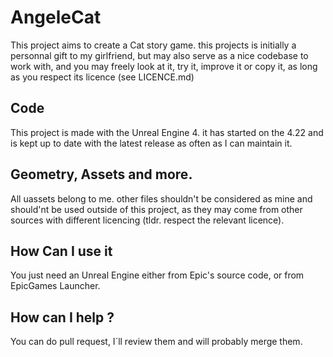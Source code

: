 # AngeleCat

This project aims to create a Cat story game. this projects is initially a personnal gift to my girlfriend, but may also serve as a nice codebase to work with, and you may freely look at it, try it, improve it or copy it, as long as you respect its licence (see LICENCE.md)

## Code

This project is made with the Unreal Engine 4. it has started on the 4.22 and is kept up to date with the latest release as often as I can maintain it.

## Geometry, Assets and more.

All uassets belong to me. other files shouldn't be considered as mine and should'nt be used outside of this project, as they may come from other sources with different licencing (tldr. respect the relevant licence).

## How Can I use it
You just need an Unreal Engine either from Epic's source code, or from EpicGames Launcher.

## How can I help ?
You can do pull request, I´ll review them and will probably merge them.

